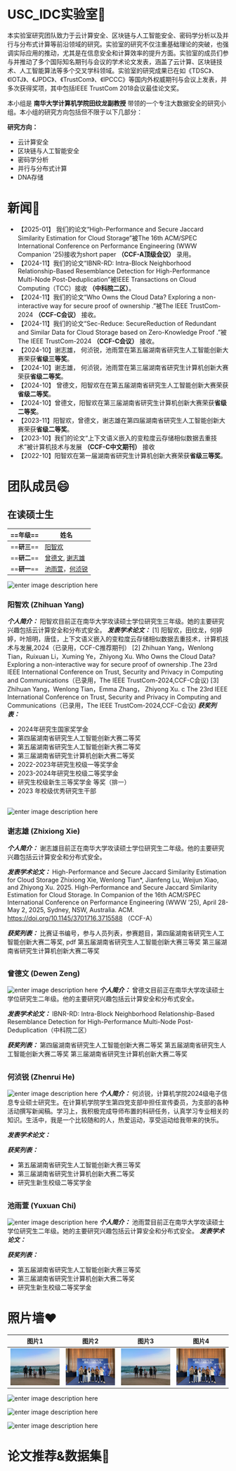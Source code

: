 ﻿
# USC_IDC实验室🚀️ 
本实验室研究团队致力于云计算安全、区块链与人工智能安全、密码学分析以及并行与分布式计算等前沿领域的研究。实验室的研究不仅注重基础理论的突破，也强调实际应用的推动，尤其是在信息安全和计算效率的提升方面。实验室的成员们参与并推动了多个国际知名期刊与会议的学术论文发表，涵盖了云计算、区块链技术、人工智能算法等多个交叉学科领域。实验室的研究成果已在如《TDSC》、《IOTJ》、《JPDC》、《TrustCom》、《IPCCC》等国内外权威期刊与会议上发表，并多次获得奖项，其中包括IEEE TrustCom 2018会议最佳论文奖。

本小组是 **南华大学计算机学院田纹龙副教授** 带领的一个专注大数据安全的研究小组。本小组的研究方向包括但不限于以下几部分：

**研究方向：**

* 云计算安全
* 区块链与人工智能安全
* 密码学分析
* 并行与分布式计算
* DNA存储

# 新闻🎉️

* 【2025-01】 我们的论文“High-Performance and Secure Jaccard Similarity Estimation for Cloud Storage”被The 16th ACM/SPEC International Conference on Performance Engineering (WWW Companion ’25)接收为short paper **（CCF-A顶级会议）** 录用。
* 【2024-11】我们的论文“IBNR-RD: Intra-Block Neighborhood Relationship-Based Resemblance Detection for High-Performance Multi-Node Post-Deduplication”被IEEE Transactions on Cloud Computing（TCC）接收 **（中科院二区）**。
* 【2024-11】我们的论文“Who Owns the Cloud Data? Exploring a non-interactive way for secure proof of ownership .”被The IEEE TrustCom-2024 **（CCF-C会议）** 接收。
* 【2024-11】我们的论文“Sec-Reduce: SecureReduction of Redundant and Similar Data for Cloud Storage based on Zero-Knowledge Proof .”被The IEEE TrustCom-2024 **（CCF-C会议）** 接收。
* 【2024-10】谢志雄， 何浈锐，池雨萱在第五届湖南省研究生人工智能创新大赛荣获**省级三等奖**。
* 【2024-10】谢志雄， 何浈锐，池雨萱在第三届湖南省研究生计算机创新大赛荣获**省级二等奖**。
* 【2024-10】 曾德文，阳智欢在在第五届湖南省研究生人工智能创新大赛荣获**省级二等奖**。
* 【2024-10】曾德文，阳智欢在第三届湖南省研究生计算机创新大赛荣获**省级二等奖**。
* 【2023-11】阳智欢，曾德文，谢志雄在第四届湖南省研究生人工智能创新大赛荣获**省级二等奖**。
* 【2023-10】我们的论文“上下文语义嵌入的变粒度云存储相似数据去重技术”被计算机技术与发展 **（CCF-C中文期刊）** 接收
* 【2022-10】阳智欢在第一届湖南省研究生计算机创新大赛荣获**省级三等奖**。

# 团队成员😄
## **在读硕士生**

| ==&zwnj;**年级**&zwnj;==  | 姓名 |
|----------------|---------------------|
| ==&zwnj;**研三**&zwnj;==  | [阳智欢](#阳智欢) |
| ==&zwnj;**研二**&zwnj;==  |[曾德文](#曾德文), [谢志雄](#谢志雄)|
| ==&zwnj;**研一**&zwnj;==  |[池雨萱](#池雨萱)，[何浈锐](#何浈锐)|

![enter image description here](http://localhost:8000/yang%281%29.jpg)

<a id="阳智欢" > </a>
###    阳智欢 (Zhihuan Yang)
***个人简介：***
阳智欢目前正在南华大学攻读硕士学位研究生三年级。她的主要研究兴趣包括云计算安全和分布式安全。
***发表学术论文：***
[1] 阳智欢，田纹龙，何婷婷，叶旭明，唐佳，上下文语义嵌入的变粒度云存储相似数据去重技术，计算机技术与发展,2024（已录用，CCF-C推荐期刊）
[2] Zhihuan Yang，Wenlong Tian，Ruixuan Li，Xuming Ye，Zhiyong Xu. Who Owns the Cloud Data? Exploring a non-interactive way for secure proof of ownership .The 23rd IEEE International Conference on Trust, Security and Privacy in Computing and Communications（已录用，The IEEE TrustCom-2024,CCF-C会议)
[3] Zhihuan Yang，Wenlong Tian，Emma Zhang， Zhiyong Xu. c The 23rd IEEE International Conference on Trust, Security and Privacy in Computing and Communications（已录用，The IEEE TrustCom-2024,CCF-C会议)
***获奖列表：***
 - 2024年研究生国家奖学金 
 - 第四届湖南省研究生人工智能创新大赛二等奖 
 - 第五届湖南省研究生人工智能创新大赛二等奖
 - 第三届湖南省研究生计算机创新大赛二等奖 
 - 2022-2023年研究生校级一等奖学金
 - 2023-2024年研究生校级二等奖学金
 - 研究生校级新生三等奖学金 等奖（排一）
 -  2023 年校级优秀研究生干部

##
![enter image description here](http://localhost:8000/3.png)
<a id="谢志雄" > </a>

###    谢志雄 (Zhixiong Xie)
***个人简介：***
谢志雄目前正在南华大学攻读硕士学位研究生二年级。他的主要研究兴趣包括云计算安全和分布式安全。

***发表学术论文：***
High-Performance and Secure Jaccard Similarity Estimation for Cloud Storage Zhixiong Xie, Wenlong Tian*, Jianfeng Lu, Weijun Xiao, and Zhiyong Xu. 2025. High-Performance and Secure Jaccard Similarity Estimation for Cloud Storage. In Companion of the 16th ACM/SPEC International Conference on Performance Engineering (WWW ’25), April 28-May 2, 2025, Sydney, NSW, Australia. ACM. https://doi.org/10.1145/3701716.3715588 （CCF-A）

***获奖列表：***
比赛证书编号，参与人员列表，参赛题目，第四届湖南省研究生人工智能创新大赛二等奖, pdf
第五届湖南省研究生人工智能创新大赛三等奖
第三届湖南省研究生计算机创新大赛二等奖
##

<a id="曾德文" > </a>

###    曾德文 (Dewen Zeng)
![enter image description here](http://localhost:8000/t.jpg)
***个人简介：***
曾德文目前正在南华大学攻读硕士学位研究生二年级。他的主要研究兴趣包括云计算安全和分布式安全。

***发表学术论文：***
IBNR-RD: Intra-Block Neighborhood Relationship-Based Resemblance Detection for High-Performance Multi-Node Post-Deduplication（中科院二区）

***获奖列表：***
第四届湖南省研究生人工智能创新大赛二等奖
第五届湖南省研究生人工智能创新大赛二等奖
第三届湖南省研究生计算机创新大赛二等奖
##

<a id="何浈锐" > </a>

###    何浈锐 (Zhenrui He)
![enter image description here](http://localhost:8000/1%281%29.jpg)
***个人简介：***
何浈锐，计算机学院2024级电子信息专业硕士研究生。在计算机学院学生第四党支部中担任宣传委员，为支部的各种活动撰写新闻稿。学习上，我积极完成导师布置的科研任务，认真学习专业相关的知识。生活中，我是一个比较随和的人，热爱运动，享受运动给我带来的快乐。

***发表学术论文：***


***获奖列表：***

 - 第五届湖南省研究生人工智能创新大赛三等奖
 -  第三届湖南省研究生计算机创新大赛二等奖
 - 研究生新生校级二等奖学金


##

<a id="池雨萱" > </a>

###    池雨萱 (Yuxuan Chi)
![enter image description here](http://localhost:8000/y%281%29.jpg)
***个人简介：***
池雨萱目前正在南华大学攻读硕士学位研究生二年级。她的主要研究兴趣包括云计算安全和分布式安全。
***发表学术论文：***

***获奖列表：***

 - 第五届湖南省研究生人工智能创新大赛三等奖
 -  第三届湖南省研究生计算机创新大赛二等奖
 - 研究生新生校级二等奖学金
 
 # 照片墙❤️


| 图片1 | 图片2 | 图片3 | 图片4|
|-------|-------|-------|-------|
| ![Alt](../imgs/8771740462569_.pic.jpg) | ![Alt](../imgs/8781740462586_.pic.jpg) | ![Alt](../imgs/8771740462569_.pic.jpg) | ![Alt](../imgs/8781740462586_.pic.jpg) |

 
![enter image description here](http://localhost:8000/e.jpg)

![enter image description here](http://localhost:8000/w.jpg)

![enter image description here](http://localhost:8000/q.jpg)


# 论文推荐&数据集👀️  

